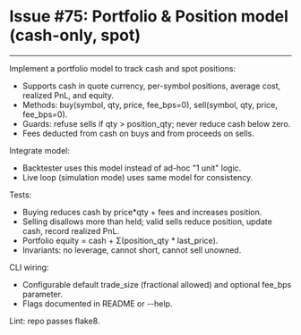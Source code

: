 # Issue #75: Portfolio & Position model (cash-only, spot)

---

Implement a portfolio model to track cash and spot positions:
- Supports cash in quote currency, per-symbol positions, average cost, realized PnL, and equity.
- Methods: buy(symbol, qty, price, fee_bps=0), sell(symbol, qty, price, fee_bps=0).
- Guards: refuse sells if qty > position_qty; never reduce cash below zero.
- Fees deducted from cash on buys and from proceeds on sells.

Integrate model:
- Backtester uses this model instead of ad-hoc "1 unit" logic.
- Live loop (simulation mode) uses same model for consistency.

Tests:
- Buying reduces cash by price*qty + fees and increases position.
- Selling disallows more than held; valid sells reduce position, update cash, record realized PnL.
- Portfolio equity = cash + Σ(position_qty * last_price).
- Invariants: no leverage, cannot short, cannot sell unowned.

CLI wiring:
- Configurable default trade_size (fractional allowed) and optional fee_bps parameter.
- Flags documented in README or --help.

Lint: repo passes flake8.
